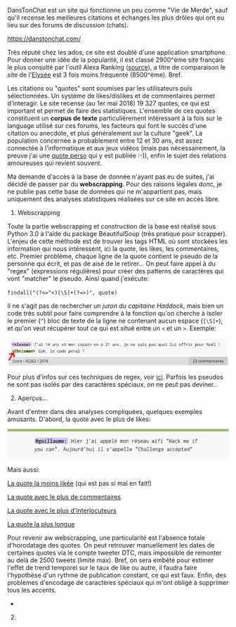 DansTonChat est un site qui fonctionne un peu comme "Vie de Merde", sauf qu'il recense les meilleures citations et échanges les plus drôles qui ont eu lieu sur des forums de discussion (chats).

https://danstonchat.com/

Très réputé chez les ados, ce site est doublé d'une application smartphone. Pour donner une idée de la popularité, il est classé 2900^ème site français le plus consulté par l'outil Alexa Ranking ([source](https://www.alexa.com/siteinfo/danstonchat.com)), a titre de comparaison le site de l'[Elysée](http://www.elysee.fr/) est 3 fois moins fréquenté (8500^ème). Bref.

Les citations ou "quotes" sont soumises par les utilisateurs puis sélectionnées. Un système de likes/dislikes et de commentaires permet d'interagir. Le site recense (au 1er mai 2018) 19 327 quotes, ce qui est important et permet de faire des statistiques. L'ensemble de ces quotes constituent un **corpus de texte** particulièrement intéressant à la fois sur le language utilisé sur ces forums, les facteurs qui font le succès d'une citation ou anecdote, et plus généralement sur la culture "geek". La population concernée a probablement entre 12 et 30 ans, est assez connectée à l'informatique et aux jeux vidéos (mais pas nécessairement, la preuve j'ai une [quote perso](https://danstonchat.com/13296.html) qui y est publiée :-)), enfin le sujet des relations amoureuses qui revient souvent. 

Ma demande d'accès à la base de donnée n'ayant pas eu de suites, j'ai décidé de passer par du **webscrapping**. Pour des raisons légales donc, je ne publie pas cette base de données qui ne m'appartient pas, mais uniquement des analyses statistiques réalisées sur ce site en accès libre.

1. Webscrapping

Toute la partie webscrapping et construction de la base est réalisé sous Python 3.0 à l'aide du package BeautifulSoup (très pratique pour scrapper). L'enjeu de cette méthode est de trouver les tags HTML où sont stockées les information qui nous intéressent, ici la quote, les likes, les commentaires, etc. Premier problème, chaque ligne de la quote contient le pseudo de la personne qui écrit, et pas de aisé de le retirer... On peut faire appel à du "regex" (expressions régulières) pour créer des patterns de caractères qui vont "matcher" le pseudo. Ainsi quand j'exécute:

`findall("(?<=^<)[\S]+(?=>)", quote)`

Il ne s'agit pas de rechercher un *juron du capitaine Haddock*, mais bien un code très subtil pour faire comprendre à la fonction qu'on cherche à isoler le premier (`^`) bloc de texte de la ligne ne contenant aucun espace (`[\S]+`), et qu'on veut récupérer tout ce qui est situé entre un `<` et un `>`. Exemple:

![exemple quote 1](quote_exemple_1.png)

Pour plus d'infos sur ces techniques de regex, voir [ici](https://docs.python.org/2/library/re.html). Parfois les pseudos ne sont pas isolés par des caractères spéciaux, on ne peut pas deviner..

2. Aperçus...

Avant d'entrer dans des analyses compliquées, quelques exemples amusants. D'abord, la quote avec le plus de likes:

![exemple quote 2](quote_toplikes.png)

Mais aussi:

[La quote la moins likée](https://danstonchat.com/11364.html) (qui est pas si mal en fait!)

[La quote avec le plus de commentaires](https://danstonchat.com/19524.html)

[La quote avec le plus d'interlocuteurs](https://danstonchat.com/18250.html)

[La quote la plus longue](https://danstonchat.com/17812.html)

Pour revenir aw webscrapping, une particularité est l'absence totale d'horodatage des quotes. On peut retrouver manuellement les dates de certaines quotes via le compte tweeter DTC, mais impossible de remonter au delà de 2500 tweets (limite max). Bref, on sera embêté pour estimer l'effet de trend temporel sur le taux de like ou autre, il faudra faire l'hypothèse d'un rythme de publication constant, ce qui est faux. Enfin, des problèmes d'encodage de caractères spéciaux qui m'ont obligé à supprimer tous les accents.






- 

2. 




